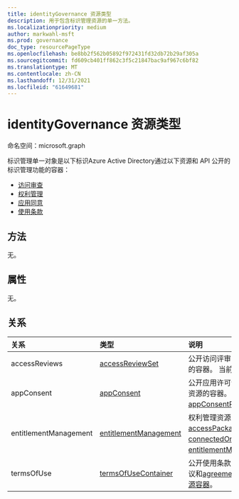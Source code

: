 ```yaml
---
title: identityGovernance 资源类型
description: 用于包含标识管理资源的单一方法。
ms.localizationpriority: medium
author: markwahl-msft
ms.prod: governance
doc_type: resourcePageType
ms.openlocfilehash: be8bb2f562b05892f972431fd32db72b29af305a
ms.sourcegitcommit: fd609cb401ff862c3f5c21847bac9af967c6bf82
ms.translationtype: MT
ms.contentlocale: zh-CN
ms.lasthandoff: 12/31/2021
ms.locfileid: "61649681"
---
```

# <a name="identitygovernance-resource-type"></a>identityGovernance 资源类型

命名空间：microsoft.graph

标识管理单一对象是以下标识Azure Active Directory通过以下资源和 API 公开的标识管理功能的容器：

+ [访问审查](accessreviewsv2-overview.md)
+ [权利管理](entitlementmanagement-overview.md)
+ [应用同意](consentrequests-overview.md)
+ [使用条款](agreement.md)

## <a name="methods"></a>方法

无。

## <a name="properties"></a>属性

无。

## <a name="relationships"></a>关系

|关系|类型|说明|
|:---|:---|:---|
|accessReviews|[accessReviewSet](accessreviewset.md)| 公开访问评审 API 和功能的基本资源的容器。 当前仅公开 [定义](accessreviewscheduledefinition.md) 资源。|
|appConsent|[appConsent](appconsentapprovalroute.md)| 公开应用许可请求 API 和功能的基本资源的容器。 当前仅公开 [appConsentRequests](appconsentrequest.md) 资源。|
|entitlementManagement|[entitlementManagement](entitlementmanagement.md)| 权利管理资源的容器，包括[accessPackageCatalog、connectedOrganization](accesspackagecatalog.md)和[entitlementManagementSettings](entitlementmanagementsettings.md)。 [](connectedorganization.md)|
|termsOfUse|[termsOfUseContainer](termsofusecontainer.md)| 公开使用条款 API 及其功能（包括协议和[agreementAcceptances）的资源容器](agreementacceptance.md)。 [](agreement.md) |

